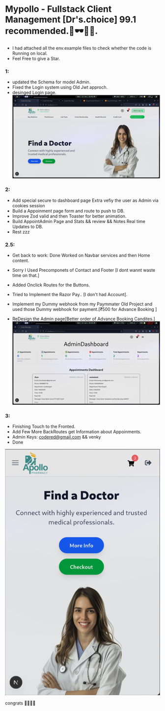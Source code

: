 # Mypollo - Fullstack Client Management [Dr's.choice] 99.1 recommended.🧔🕶🥼🥽.


- I had attached all the env.example files to check whether the code is Running on local.
- Feel Free to give a Star.

### 1:
- updated the Schema for model Admin.
- Fixed the Login system using Old Jwt approch.
- desinged Login page.
![Home](front/public/home.png)
### 2:
- Add special secure to dashboard page Extra vefiy the user as Admin via cookies session
- Build a Appoinment page form and route to push to DB.
- Improve Zod valid and then Toaster for better animation.
- Build AppointAdmin Page and Stats && review && Notes Real time Updates to DB.
- Rest zzz

### 2.5:
- Get back to work: Done Worked on Navbar services and then Home content.
- Sorry I Used Precomponets of Contact and Footer [I dont wannt waste time on that.]
- Added Onclick Routes for the Buttons.
- Tried to Implement the Razor Pay.. [I don't had Account].
- Implement my Dummy webhook from my Paymmater Old Project and used those Dummy webhook for payment.[₹500 for Advance Booking ]

- ReDesign the Admin page[Better order of Advance Booking Candites.]
![admin](front/public/admin.png)
### 3:
- Finishing Touch to the Fronted.
- Add Few More BackRoutes get Information about Appoinments.
- Admin Keys: codered@gmail.com && venky
- Done



![mobile](front/public/mobile.png)


congrats 👷🏼‍♂️🎉
